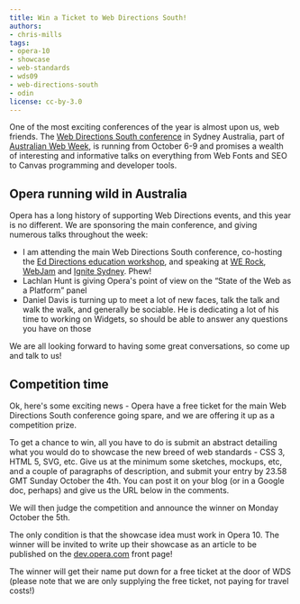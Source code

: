 ```yaml
---
title: Win a Ticket to Web Directions South!
authors:
- chris-mills
tags:
- opera-10
- showcase
- web-standards
- wds09
- web-directions-south
- odin
license: cc-by-3.0
---
```


<p>One of the most exciting conferences of the year is almost upon us,
web friends. The <a href="http://south09.webdirections.org/" target="_blank">Web Directions South conference</a> in Sydney Australia, part of <a href="http://webweek.com.au/" target="_blank">Australian Web Week</a>, is running from October 6-9 and promises a
wealth of interesting and informative talks on everything from Web
Fonts and SEO to Canvas programming and developer tools.</p>

<h2>Opera running wild in Australia</h2>

<p>Opera has a long history of supporting Web Directions events, and
this year is no different. We are sponsoring the main conference, and
giving numerous talks throughout the week:</p>

<ul>
  <li>I am attending the main Web Directions South conference, co-hosting the <a href="http://south09.webdirections.org/workshops#ed-directions" target="_blank">Ed Directions education workshop</a>, and speaking at <a href="http://south09.webdirections.org/werock" target="_blank">WE Rock</a>, <a href="http://webjam.com.au" target="_blank">WebJam</a> and <a href="http://www.ignitesydney.com/" target="_blank">Ignite Sydney</a>. Phew!</li>
  <li>Lachlan Hunt is giving Opera&#39;s point of view on the <q>State of
the Web as a Platform</q> panel</li>
  <li>Daniel Davis is turning up to meet a lot of new faces, talk the
talk and walk the walk, and generally be sociable. He is dedicating a
lot of his time to working on Widgets, so should be able to answer any
questions you have on those</li>
</ul>

<p>We are all looking forward to having some great conversations, so
come up and talk to us!</p>

<h2>Competition time</h2>

<p>Ok, here&#39;s some exciting news - Opera have a free ticket for the
main Web Directions South conference going spare, and we are offering it up as a
competition prize.

<p>To get a chance to win, all you have to do is
submit an abstract detailing what you would do to showcase the new
breed of web standards - CSS 3, HTML 5, SVG, etc. Give us at the minimum some
sketches, mockups, etc, and a couple of paragraphs of description, and
submit your entry by 23.58 GMT Sunday October the
4th. You can post it on your blog (or in a Google doc, perhaps) and give
us the URL below in the comments.</p>

<p>We will then judge the competition and announce the winner on Monday October the 5th.</p>

<p>The only condition is that the showcase idea must work in Opera 10. The winner will be invited to write up their showcase as an article to be published on the <a href="https://dev.opera.com" target="_blank">dev.opera.com</a> front page!</p>

<p>The winner will get their name put down for a free ticket at the
door of WDS (please note that we are only supplying the free ticket,
not paying for travel costs!)</p>
</p>
